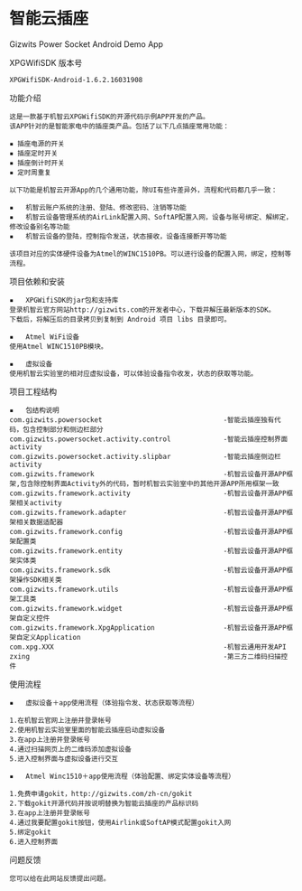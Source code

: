 智能云插座
=============

Gizwits Power Socket Android Demo App

XPGWifiSDK 版本号

    XPGWifiSDK-Android-1.6.2.16031908


功能介绍

    这是一款基于机智云XPGWifiSDK的开源代码示例APP开发的产品。
    该APP针对的是智能家电中的插座类产品。包括了以下几点插座常用功能：

    ▪ 插座电源的开关
    ▪ 插座定时开关
    ▪ 插座倒计时开关
    ▪ 定时周重复

    以下功能是机智云开源App的几个通用功能，除UI有些许差异外，流程和代码都几乎一致：

    ▪	机智云账户系统的注册、登陆、修改密码、注销等功能
    ▪	机智云设备管理系统的AirLink配置入网、SoftAP配置入网，设备与账号绑定、解绑定，修改设备别名等功能
    ▪	机智云设备的登陆，控制指令发送，状态接收，设备连接断开等功能

    该项目对应的实体硬件设备为Atmel的WINC1510PB。可以进行设备的配置入网，绑定，控制等流程。


项目依赖和安装

    ▪	XPGWifiSDK的jar包和支持库
    登录机智云官方网站http://gizwits.com的开发者中心，下载并解压最新版本的SDK。
    下载后，将解压后的目录拷贝到复制到 Android 项目 libs 目录即可。

    ▪	Atmel WiFi设备
    使用Atmel WINC1510PB模块。

    ▪	虚拟设备
    使用机智云实验室的相对应虚拟设备，可以体验设备指令收发，状态的获取等功能。

项目工程结构

    ▪	包结构说明
    com.gizwits.powersocket                              -智能云插座独有代码，包含控制部分和侧边栏部分
    com.gizwits.powersocket.activity.control             -智能云插座控制界面activity
    com.gizwits.powersocket.activity.slipbar             -智能云插座侧边栏activity
    com.gizwits.framework                                -机智云设备开源APP框架,包含除控制界面Activity外的代码，暂时机智云实验室中的其他开源APP所用框架一致
    com.gizwits.framework.activity                       -机智云设备开源APP框架相关activity
    com.gizwits.framework.adapter                        -机智云设备开源APP框架相关数据适配器
    com.gizwits.framework.config                         -机智云设备开源APP框架配置类
    com.gizwits.framework.entity                         -机智云设备开源APP框架实体类
    com.gizwits.framework.sdk                            -机智云设备开源APP框架操作SDK相关类
    com.gizwits.framework.utils                          -机智云设备开源APP框架工具类
    com.gizwits.framework.widget                         -机智云设备开源APP框架自定义控件
    com.gizwits.framework.XpgApplication                 -机智云设备开源APP框架自定义Application
    com.xpg.XXX                                          -机智云通用开发API
    zxing                                                -第三方二维码扫描控件


使用流程

    ▪	虚拟设备＋app使用流程（体验指令发、状态获取等流程）

    1.在机智云官网上注册并登录帐号
    2.使用机智云实验室里面的智能云插座启动虚拟设备
    3.在app上注册并登录帐号
    4.通过扫描网页上的二维码添加虚拟设备
    5.进入控制界面与虚拟设备进行交互

    ▪	Atmel Winc1510＋app使用流程（体验配置、绑定实体设备等流程）

    1.免费申请gokit，http://gizwits.com/zh-cn/gokit
    2.下载gokit开源代码并按说明替换为智能云插座的产品标识码
    3.在app上注册并登录帐号
    4.通过我要配置gokit按钮，使用Airlink或SoftAP模式配置gokit入网
    5.绑定gokit
    6.进入控制界面

问题反馈

    您可以给在此网站反馈提出问题。
